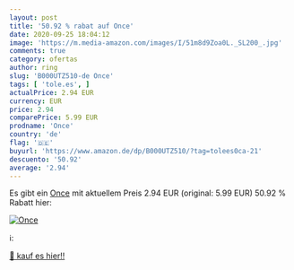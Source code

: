 ```yaml
---
layout: post
title: '50.92 % rabat auf Once'
date: 2020-09-25 18:04:12
image: 'https://m.media-amazon.com/images/I/51m8d9Zoa0L._SL200_.jpg'
comments: true
category: ofertas
author: ring
slug: 'B000UTZ510-de Once'
tags: [ 'tole.es', ]
actualPrice: 2.94 EUR
currency: EUR
price: 2.94
comparePrice: 5.99 EUR
prodname: 'Once'
country: 'de'
flag: '🇩🇪'
buyurl: 'https://www.amazon.de/dp/B000UTZ510/?tag=tolees0ca-21'
descuento: '50.92'
average: '2.94'
---
```


Es gibt ein [Once](https://www.amazon.de/dp/B000UTZ510/?tag=tolees0ca-21) mit aktuellem Preis 2.94 EUR (original: 5.99 EUR) 50.92 % Rabatt hier:

[![Once](https://m.media-amazon.com/images/I/51m8d9Zoa0L._SL200_.jpg)](https://www.amazon.de/dp/B000UTZ510/?tag=tolees0ca-21)

ℹ️:


[🛒 kauf es hier!!](https://www.amazon.de/dp/B000UTZ510/?tag=tolees0ca-21)
